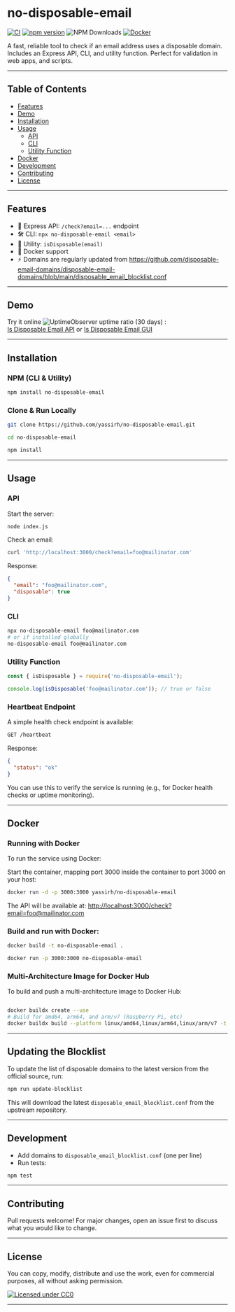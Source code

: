 # no-disposable-email

[![CI](https://github.com/yassirh/no-disposable-email/actions/workflows/ci.yml/badge.svg)](https://github.com/yassirh/no-disposable-email/actions/workflows/ci.yml)
[![npm version](https://img.shields.io/npm/v/no-disposable-email.svg?style=flat)](https://www.npmjs.com/package/no-disposable-email)
![NPM Downloads](https://img.shields.io/npm/dt/no-disposable-email?logo=npm)
[![Docker](https://img.shields.io/badge/docker-ready-blue)](https://hub.docker.com/r/yassirh/no-disposable-email)

A fast, reliable tool to check if an email address uses a disposable domain. Includes an Express API, CLI, and utility function. Perfect for validation in web apps, and scripts.

---

## Table of Contents
- [Features](#features)
- [Demo](@demo)
- [Installation](#installation)
- [Usage](#usage)
  - [API](#api)
  - [CLI](#cli)
  - [Utility Function](#utility-function)
- [Docker](#docker)
- [Development](#development)
- [Contributing](#contributing)
- [License](#license)

---

## Features
- 🚀 Express API: `/check?email=...` endpoint
- 🛠️ CLI: `npx no-disposable-email <email>`
- 🧩 Utility: `isDisposable(email)`
- 🐳 Docker support
- ⚡ Domains are regularly updated from https://github.com/disposable-email-domains/disposable-email-domains/blob/main/disposable_email_blocklist.conf

---

## Demo

Try it online ![UptimeObserver uptime ratio (30 days)](https://img.shields.io/uptimeobserver/ratio/6528ee0f46f74cc2b71a9b89550da0141985)
:  
[Is Disposable Email API](https://uptimeobserver.com/api/free-tools/is-disposable-email?email=foo@mailinator.com)  or 
[Is Disposable Email GUI](http://uptimeobserver.com/free-tools/disposable-email-checker/)

---

## Installation

### NPM (CLI & Utility)
```sh
npm install no-disposable-email
```

### Clone & Run Locally
```sh
git clone https://github.com/yassirh/no-disposable-email.git

cd no-disposable-email

npm install
```

---

## Usage

### API
Start the server:
```sh
node index.js
```

Check an email:
```sh
curl 'http://localhost:3000/check?email=foo@mailinator.com'
```
Response:
```json
{
  "email": "foo@mailinator.com",
  "disposable": true
}
```

### CLI
```sh
npx no-disposable-email foo@mailinator.com
# or if installed globally
no-disposable-email foo@mailinator.com
```

### Utility Function
```js
const { isDisposable } = require('no-disposable-email');

console.log(isDisposable('foo@mailinator.com')); // true or false
```

### Heartbeat Endpoint

A simple health check endpoint is available:

```sh
GET /heartbeat
```

Response:
```json
{
  "status": "ok"
}
```

You can use this to verify the service is running (e.g., for Docker health checks or uptime monitoring).

---

## Docker


### Running with Docker

To run the service using Docker:

Start the container, mapping port 3000 inside the container to port 3000 on your host:
   ```sh
   docker run -d -p 3000:3000 yassirh/no-disposable-email
   ```

The API will be available at: [http://localhost:3000/check?email=foo@mailinator.com](http://localhost:3000/check?email=foo@mailinator.com)

### Build and run with Docker:
```sh
docker build -t no-disposable-email .

docker run -p 3000:3000 no-disposable-email
```

### Multi-Architecture Image for Docker Hub
To build and push a multi-architecture image to Docker Hub:
```sh

docker buildx create --use
# Build for amd64, arm64, and arm/v7 (Raspberry Pi, etc)
docker buildx build --platform linux/amd64,linux/arm64,linux/arm/v7 -t yassirh/no-disposable-email:latest --push .
```

---

## Updating the Blocklist

To update the list of disposable domains to the latest version from the official source, run:

```sh
npm run update-blocklist
```

This will download the latest `disposable_email_blocklist.conf` from the upstream repository.

---

## Development
- Add domains to `disposable_email_blocklist.conf` (one per line)
- Run tests:
```sh
npm test
```

---

## Contributing
Pull requests welcome! For major changes, open an issue first to discuss what you would like to change.

---

## License
You can copy, modify, distribute and use the work, even for commercial purposes, all without asking permission.

[![Licensed under CC0](https://licensebuttons.net/p/zero/1.0/88x31.png)](https://creativecommons.org/publicdomain/zero/1.0/) 

---



